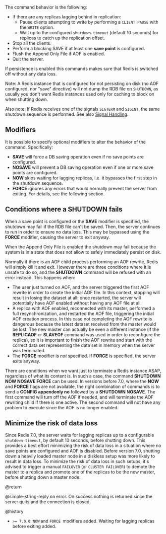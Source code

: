 The command behavior is the following:

* If there are any replicas lagging behind in replication:
  * Pause clients attempting to write by performing a `CLIENT PAUSE` with the `WRITE` option.
  * Wait up to the configured `shutdown-timeout` (default 10 seconds) for replicas to catch up the replication offset.
* Stop all the clients.
* Perform a blocking SAVE if at least one **save point** is configured.
* Flush the Append Only File if AOF is enabled.
* Quit the server.

If persistence is enabled this commands makes sure that Redis is switched off
without any data loss.

Note: A Redis instance that is configured for not persisting on disk (no AOF
configured, nor "save" directive) will not dump the RDB file on `SHUTDOWN`, as
usually you don't want Redis instances used only for caching to block on when
shutting down.

Also note: If Redis receives one of the signals `SIGTERM` and `SIGINT`, the same shutdown sequence is performed.
See also [Signal Handling](/topics/signals).

## Modifiers

It is possible to specify optional modifiers to alter the behavior of the command.
Specifically:

* **SAVE** will force a DB saving operation even if no save points are configured.
* **NOSAVE** will prevent a DB saving operation even if one or more save points are configured.
* **NOW** skips waiting for lagging replicas, i.e. it bypasses the first step in the shutdown sequence.
* **FORCE** ignores any errors that would normally prevent the server from exiting.
  For details, see the following section.

## Conditions where a SHUTDOWN fails

When a save point is configured or the **SAVE** modifier is specified, the shutdown may fail if the RDB file can't be saved.
Then, the server continues to run in order to ensure no data loss.
This may be bypassed using the **FORCE** modifier, causing the server to exit anyway.

When the Append Only File is enabled the shutdown may fail because the
system is in a state that does not allow to safely immediately persist
on disk.

Normally if there is an AOF child process performing an AOF rewrite, Redis
will simply kill it and exit. However there are three conditions where it is
unsafe to do so, and the **SHUTDOWN** command will be refused with an error
instead. This happens when:

* The user just turned on AOF, and the server triggered the first AOF rewrite in order to create the initial AOF file. In this context, stopping will result in losing the dataset at all: once restarted, the server will potentially have AOF enabled without having any AOF file at all.
* A replica with AOF enabled, reconnected with its master, performed a full resynchronization, and restarted the AOF file, triggering the initial AOF creation process. In this case not completing the AOF rewrite is dangerous because the latest dataset received from the master would be lost. The new master can actually be even a different instance (if the **REPLICAOF** or **SLAVEOF** command was used in order to reconfigure the replica), so it is important to finish the AOF rewrite and start with the correct data set representing the data set in memory when the server was terminated.
* The **FORCE** modifier is *not* specified. If **FORCE** is specified, the server exits anyway.

There are conditions when we want just to terminate a Redis instance ASAP, regardless of what its content is.
In such a case, the command **SHUTDOWN NOW NOSAVE FORCE** can be used.
In versions before 7.0, where the **NOW** and **FORCE** flags are not available, the right combination of commands is to send a **CONFIG appendonly no** followed by a **SHUTDOWN NOSAVE**.
The first command will turn off the AOF if needed, and will terminate the AOF rewriting child if there is one active.
The second command will not have any problem to execute since the AOF is no longer enabled.

## Minimize the risk of data loss

Since Redis 7.0, the server waits for lagging replicas up to a configurable `shutdown-timeout`, by default 10 seconds, before shutting down.
This provides a best effort minimizing the risk of data loss in a situation where no save points are configured and AOF is disabled.
Before version 7.0, shutting down a heavily loaded master node in a diskless setup was more likely to result in data loss.
To minimize the risk of data loss in such setups, it's advised to trigger a manual `FAILOVER` (or `CLUSTER FAILOVER`) to demote the master to a replica and promote one of the replicas to be the new master, before shutting down a master node.

@return

@simple-string-reply on error.
On success nothing is returned since the server quits and the connection is
closed.

@history

* `>= 7.0.0`: `NOW` and `FORCE `modifiers added.
  Waiting for lagging replicas before exiting added.

